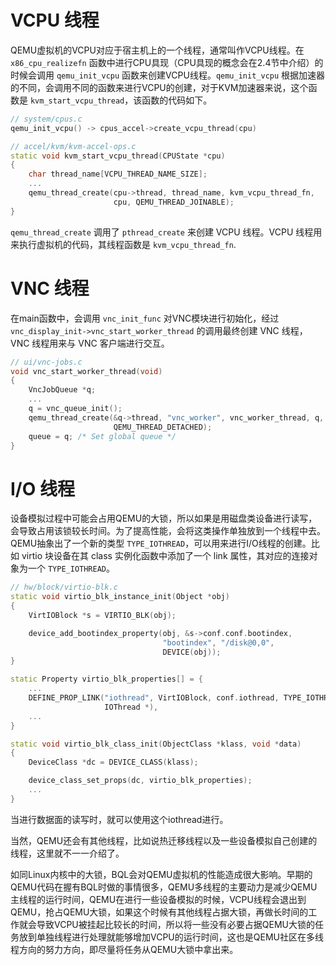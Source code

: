 
# VCPU 线程

QEMU虚拟机的VCPU对应于宿主机上的一个线程，通常叫作VCPU线程。在 `x86_cpu_realizefn` 函数中进行CPU具现（CPU具现的概念会在2.4节中介绍）的时候会调用 `qemu_init_vcpu` 函数来创建VCPU线程。`qemu_init_vcpu` 根据加速器的不同，会调用不同的函数来进行VCPU的创建，对于KVM加速器来说，这个函数是 `kvm_start_vcpu_thread`，该函数的代码如下。

```cpp
// system/cpus.c
qemu_init_vcpu() -> cpus_accel->create_vcpu_thread(cpu)

// accel/kvm/kvm-accel-ops.c
static void kvm_start_vcpu_thread(CPUState *cpu)
{
    char thread_name[VCPU_THREAD_NAME_SIZE];
    ...
    qemu_thread_create(cpu->thread, thread_name, kvm_vcpu_thread_fn,
                       cpu, QEMU_THREAD_JOINABLE);
}
```

`qemu_thread_create` 调用了 `pthread_create` 来创建 VCPU 线程。VCPU 线程用来执行虚拟机的代码，其线程函数是 `kvm_vcpu_thread_fn`.

# VNC 线程

在main函数中，会调用 `vnc_init_func` 对VNC模块进行初始化，经过 `vnc_display_init->vnc_start_worker_thread` 的调用最终创建 VNC 线程，VNC 线程用来与 VNC 客户端进行交互。

```cpp
// ui/vnc-jobs.c
void vnc_start_worker_thread(void)
{
    VncJobQueue *q;
    ...
    q = vnc_queue_init();
    qemu_thread_create(&q->thread, "vnc_worker", vnc_worker_thread, q,
                       QEMU_THREAD_DETACHED);
    queue = q; /* Set global queue */
}
```

# I/O 线程

设备模拟过程中可能会占用QEMU的大锁，所以如果是用磁盘类设备进行读写，会导致占用该锁较长时间。为了提高性能，会将这类操作单独放到一个线程中去。QEMU抽象出了一个新的类型 `TYPE_IOTHREAD`，可以用来进行I/O线程的创建。比如 virtio 块设备在其 class 实例化函数中添加了一个 link 属性，其对应的连接对象为一个 `TYPE_IOTHREAD`。

```cpp
// hw/block/virtio-blk.c
static void virtio_blk_instance_init(Object *obj)
{
    VirtIOBlock *s = VIRTIO_BLK(obj);

    device_add_bootindex_property(obj, &s->conf.conf.bootindex,
                                  "bootindex", "/disk@0,0",
                                  DEVICE(obj));
}

static Property virtio_blk_properties[] = {
    ...
    DEFINE_PROP_LINK("iothread", VirtIOBlock, conf.iothread, TYPE_IOTHREAD,
                     IOThread *),
    ...
}

static void virtio_blk_class_init(ObjectClass *klass, void *data)
{
    DeviceClass *dc = DEVICE_CLASS(klass);

    device_class_set_props(dc, virtio_blk_properties);
    ...
}
```

当进行数据面的读写时，就可以使用这个iothread进行。

当然，QEMU还会有其他线程，比如说热迁移线程以及一些设备模拟自己创建的线程，这里就不一一介绍了。

如同Linux内核中的大锁，BQL会对QEMU虚拟机的性能造成很大影响。早期的QEMU代码在握有BQL时做的事情很多，QEMU多线程的主要动力是减少QEMU主线程的运行时间，QEMU在进行一些设备模拟的时候，VCPU线程会退出到QEMU，抢占QEMU大锁，如果这个时候有其他线程占据大锁，再做长时间的工作就会导致VCPU被挂起比较长的时间，所以将一些没有必要占据QEMU大锁的任务放到单独线程进行处理就能够增加VCPU的运行时间，这也是QEMU社区在多线程方向的努力方向，即尽量将任务从QEMU大锁中拿出来。